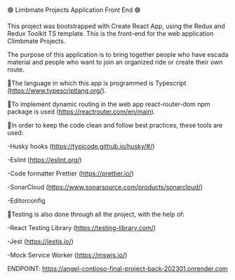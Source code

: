 
🟢 Limbmate Projects Application Front End 🟢

This project was bootstrapped with Create React App, using the Redux and Redux Toolkit TS template. This is the front-end for the web application Climbmate Projects.

The purpose of this application is to bring together people who have escada material and people who want to join an organized ride or create their own route.

🔸The language in which this app is programmed is Typescript (https://www.typescriptlang.org/).

🔸To implement dynamic routing in the web app react-router-dom npm package is used (https://reactrouter.com/en/main).

🔸In order to keep the code clean and follow best practices, these tools are used:

-Husky hooks (https://typicode.github.io/husky/#/)

-Eslint (https://eslint.org/)

-Code formatter Prettier (https://prettier.io/)

-SonarCloud (https://www.sonarsource.com/products/sonarcloud/)

-Editorconfig

🔸Testing is also done through all the project, with the help of:

-React Testing Library (https://testing-library.com/)

-Jest (https://jestjs.io/)

-Mock Service Worker (https://mswjs.io/)

ENDPOINT: https://angel-contioso-final-project-back-202301.onrender.com
